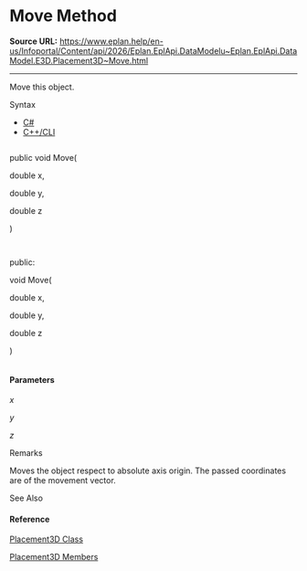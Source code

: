 # Move Method

**Source URL:** https://www.eplan.help/en-us/Infoportal/Content/api/2026/Eplan.EplApi.DataModelu~Eplan.EplApi.DataModel.E3D.Placement3D~Move.html

---

Move this object.

Syntax

- [C#](#i-syntax-CS)
- [C++/CLI](#i-syntax-CPP2005)

```
```
public void Move( 
   double x,
   double y,
   double z
)
```
```

```
```
public:
void Move( 
   double x,
   double y,
   double z
)
```
```

#### Parameters

*x*


*y*


*z*

Remarks

Moves the object respect to absolute axis origin. The passed coordinates are of the movement vector.



See Also

#### Reference

[Placement3D Class](Eplan.EplApi.DataModelu~Eplan.EplApi.DataModel.E3D.Placement3D.html)
  
[Placement3D Members](Eplan.EplApi.DataModelu~Eplan.EplApi.DataModel.E3D.Placement3D_members.html)